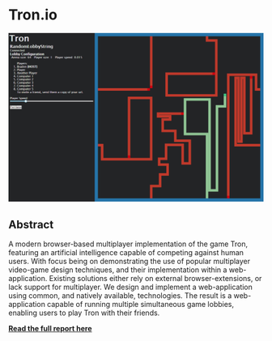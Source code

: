 # Tron.io

![Preview of Game](https://raw.githubusercontent.com/Braden1996/tron.io-report/master/tex/evaluation/resources/images/ingame.png)

## Abstract

A modern browser-based multiplayer implementation of the game Tron, featuring an artificial intelligence capable of competing against human users. With focus being on demonstrating the use of popular multiplayer video-game design techniques, and their implementation within a web-application. Existing solutions either rely on external browser-extensions, or lack support for multiplayer. We design and implement a web-application using common, and natively available, technologies. The result is a web-application capable of running multiple simultaneous game lobbies, enabling users to play Tron with their friends.

[**Read the full report here**](https://github.com/Braden1996/tron.io-report/document.pdf)

